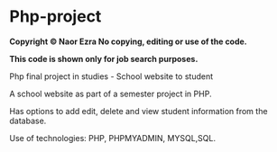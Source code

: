 # Php-project

<b>Copyright © Naor Ezra No copying, editing or use of the code.

This code is shown only for job search purposes.</b>


Php final project in studies - School website to student 

A school website as part of a semester project in PHP.

Has options to add edit, delete and view student information from the database.

Use of technologies:
PHP, PHPMYADMIN, MYSQL,SQL.

